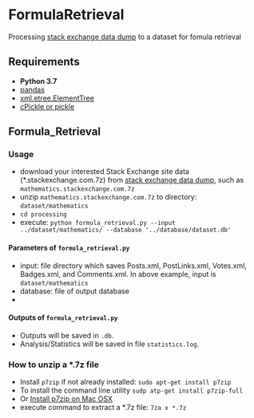 # FormulaRetrieval

Processing [stack exchange data dump](https://archive.org/details/stackexchange) to a dataset for fomula retrieval

## Requirements

* **Python 3.7**
* [pandas](http://pandas.pydata.org/)
* [xml.etree.ElementTree](https://docs.python.org/2/library/xml.etree.elementtree.html)
* [cPickle or pickle](https://docs.python.org/3/library/pickle.html)

## Formula_Retrieval

### Usage

* download your interested Stack Exchange site data (*.stackexchange.com.7z) from [stack exchange data dump](https://archive.org/details/stackexchange), such as ```mathematics.stackexchange.com.7z```
* unzip ```mathematics.stackexchange.com.7z``` to directory: ```dataset/mathematics```
* ```cd processing```
* execute: ```python formula_retrieval.py --input ../dataset/mathematics/ --database '../database/dataset.db'```

#### Parameters of ```formula_retrieval.py```

* input: file directory which saves Posts.xml, PostLinks.xml, Votes.xml, Badges.xml, and Comments.xml. In above example, input is ```dataset/mathematics```
* database: file of output database
* 
#### Outputs of ```formula_retrieval.py```

* Outputs will be saved in ```.db```.
* Analysis/Statistics will be saved in file ```statistics.log```.

### How to unzip a *.7z file

* Install ```p7zip``` if not already installed: ```sudo apt-get install p7zip```
* To install the command line utility ```sudp atp-get install p7zip-full```
* Or [Install p7zip on Mac OSX](http://macappstore.org/p7zip/)
* execute command to extract a *.7z file: ```7za x *.7z```
